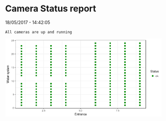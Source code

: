 Camera Status report
================
18/05/2017 - 14:42:05

    All cameras are up and running

![](camreport_files/figure-markdown_github/unnamed-chunk-2-1.png)
